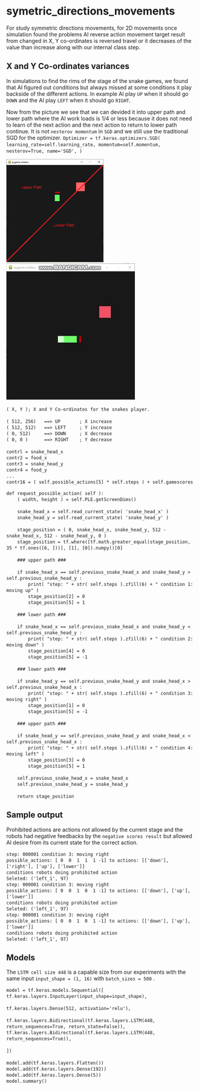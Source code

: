 # symetric_directions_movements

For study symmetric directions movements, for 2D movements once simulation found the problems AI reverse action movement target result from changed in X, Y co-ordinates is reversed travel or it decreases of the value than increase along with our internal class step. 


## X and Y Co-ordinates variances ##

In simulations to find the rims of the stage of the snake games, we found that AI figured out conditions but always missed at some conditions it play backside of the different actions. In example AI play ```UP``` when it should go ```DOWN``` and the AI play ```LEFT``` when it should go ```RIGHT```. 

Now from the picture we see that we can devided it into upper path and lower path where the AI work loads is 1/4 or less because it does not need to learn of the next action and the next action to return to lower path continue. It is not ```nesterov momentum``` in ```SGD``` and we still use the traditional SGD for the optimizer. ``` Optimizer = tf.keras.optimizers.SGD( learning_rate=self.learning_rate, momentum=self.momentum, nesterov=True, name='SGD', ) ```

![Diagonos line](https://github.com/jkaewprateep/symetric_directions_movements/blob/main/98.png "Diagonos line") 
![Diagonos line](https://github.com/jkaewprateep/symetric_directions_movements/blob/main/Snakes_Unsupervised_10minutes_learning_SGD%20%2B%20MSE%2002%20.gif "Diagonos line")

```
( X, Y ); X and Y Co-ordinates for the snakes player.

( 512, 256)   ==> UP       ; X increase
( 512, 512)   ==> LEFT	   ; Y increase
( 0, 512)     ==> DOWN     ; X decrease
( 0, 0 )      ==> RIGHT    ; Y decrease

contrl = snake_head_x
contr2 = food_x
contr3 = snake_head_y
contr4 = food_y
...
contr16 = ( self.possible_actions[5] * self.steps ) + self.gamescores
```

```
def request_possible_action( self ):
    ( width, height ) = self.PLE.getScreenDims()
		
    snake_head_x = self.read_current_state( 'snake_head_x' )
    snake_head_y = self.read_current_state( 'snake_head_y' )

    stage_position = ( 0, snake_head_x, snake_head_y, 512 - snake_head_x, 512 - snake_head_y, 0 )
    stage_position = tf.where([tf.math.greater_equal(stage_position, 35 * tf.ones([6, ]))], [1], [0]).numpy()[0]

    ### upper path ###
		
    if snake_head_x == self.previous_snake_head_x and snake_head_y > self.previous_snake_head_y : 
        print( "step: " + str( self.steps ).zfill(6) + " condition 1: moving up" )
        stage_position[2] = 0
        stage_position[5] = 1
			
    ### lower path ###	
			
    if snake_head_x == self.previous_snake_head_x and snake_head_y < self.previous_snake_head_y : 
        print( "step: " + str( self.steps ).zfill(6) + " condition 2: moving down" )
        stage_position[4] = 0
        stage_position[5] = -1
		
    ### lower path ###
		
    if snake_head_y == self.previous_snake_head_y and snake_head_x > self.previous_snake_head_x : 
        print( "step: " + str( self.steps ).zfill(6) + " condition 3: moving right" )
        stage_position[1] = 0
        stage_position[5] = -1
			
    ### upper path ###	
			
    if snake_head_y == self.previous_snake_head_y and snake_head_x < self.previous_snake_head_x : 
        print( "step: " + str( self.steps ).zfill(6) + " condition 4: moving left" )
        stage_position[3] = 0
        stage_position[5] = 1
		
    self.previous_snake_head_x = snake_head_x
    self.previous_snake_head_y = snake_head_y

    return stage_position
```

## Sample output ##

Prohibited actions are actions not allowed by the current stage and the robots had negative feedbacks by the ```negative scores result``` but allowed AI desire from its current state for the correct action.

```
step: 000001 condition 3: moving right
possible_actions: [ 0  0  1  1  1 -1] to actions: [['down'], ['right'], ['up'], ['lower']]
conditions robots doing prohibited action
Seleted: ('left_1', 97)
step: 000001 condition 3: moving right
possible_actions: [ 0  0  1  0  1 -1] to actions: [['down'], ['up'], ['lower']]
conditions robots doing prohibited action
Seleted: ('left_1', 97)
step: 000001 condition 3: moving right
possible_actions: [ 0  0  1  0  1 -1] to actions: [['down'], ['up'], ['lower']]
conditions robots doing prohibited action
Seleted: ('left_1', 97)
```

## Models ##

The ```LSTM cell size 448``` is a capable size from our experiments with the same input ```input_shape = (1, 16)``` with ```batch_sizes = 500``` .

```
model = tf.keras.models.Sequential([
tf.keras.layers.InputLayer(input_shape=input_shape),

tf.keras.layers.Dense(512, activation='relu'),

tf.keras.layers.Bidirectional(tf.keras.layers.LSTM(448, return_sequences=True, return_state=False)),
tf.keras.layers.Bidirectional(tf.keras.layers.LSTM(448, return_sequences=True)),

])

model.add(tf.keras.layers.Flatten())
model.add(tf.keras.layers.Dense(192))
model.add(tf.keras.layers.Dense(5))
model.summary()
```
